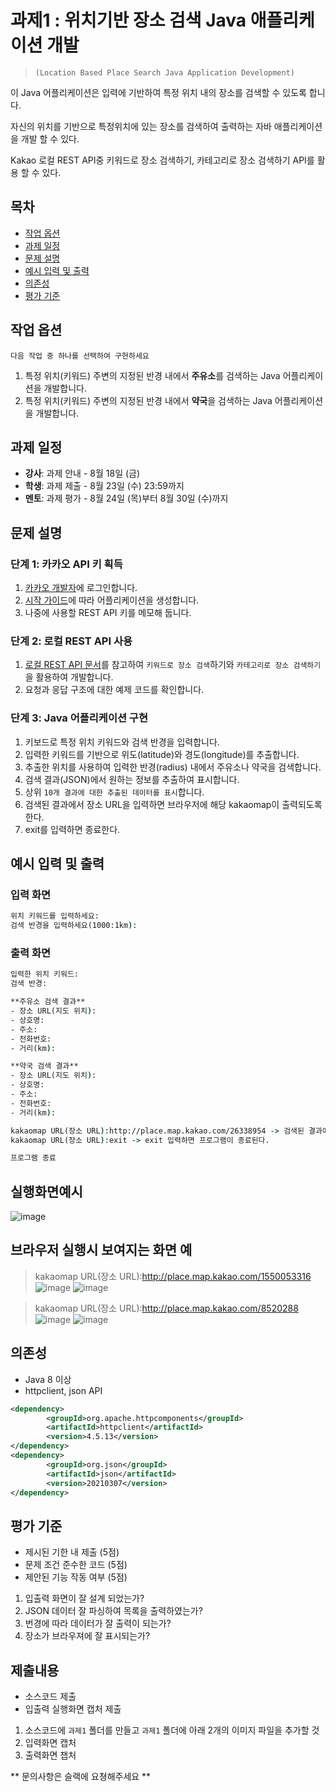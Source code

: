 # 과제1 : 위치기반 장소 검색 Java 애플리케이션 개발
> ```(Location Based Place Search Java Application Development)```

이 Java 어플리케이션은 입력에 기반하여 특정 위치 내의 장소를 검색할 수 있도록 합니다.

자신의 위치를 기반으로 특정위치에 있는 장소를 검색하여 출력하는 자바 애플리케이션을 개발 할 수 있다.

Kakao 로컬 REST API중 키워드로 장소 검색하기, 카테고리로 장소 검색하기 API를 활용 할 수 있다.

## 목차

- [작업 옵션](#작업-옵션)
- [과제 일정](#과제-일정)
- [문제 설명](#문제-설명)
- [예시 입력 및 출력](#예시-입력-및-출력)
- [의존성](#의존성)
- [평가 기준](#평가-기준)

## 작업 옵션

```다음 작업 중 하나를 선택하여 구현하세요```

1. 특정 위치(키워드) 주변의 지정된 반경 내에서 **주유소**를 검색하는 Java 어플리케이션을 개발합니다.
2. 특정 위치(키워드) 주변의 지정된 반경 내에서 **약국**을 검색하는 Java 어플리케이션을 개발합니다.

## 과제 일정

- **강사**: 과제 안내 - 8월 18일 (금)
- **학생**: 과제 제출 - 8월 23일 (수) 23:59까지
- **멘토**: 과제 평가 - 8월 24일 (목)부터 8월 30일 (수)까지

## 문제 설명

### 단계 1: 카카오 API 키 획득

1. [카카오 개발자](https://developers.kakao.com)에 로그인합니다.
2. [시작 가이드](https://developers.kakao.com/docs/latest/ko/getting-started/app)에 따라 어플리케이션을 생성합니다.
3. 나중에 사용할 REST API 키를 메모해 둡니다.

### 단계 2: 로컬 REST API 사용

1. [로컬 REST API 문서](https://developers.kakao.com/docs/latest/ko/local/dev-guide)를 참고하여 ```키워드로 장소 검색```하기와 ```카테고리로 장소 검색하기```을 활용하여 개발합니다.
2. 요청과 응답 구조에 대한 예제 코드를 확인합니다.

### 단계 3: Java 어플리케이션 구현

1. 키보드로 특정 위치 키워드와 검색 반경을 입력합니다.
2. 입력한 키워드를 기반으로 위도(latitude)와 경도(longitude)를 추출합니다.
3. 추출한 위치를 사용하여 입력한 반경(radius) 내에서 주유소나 약국을 검색합니다.
4. 검색 결과(JSON)에서 원하는 정보를 추출하여 표시합니다.
5. 상위 ```10개 결과에 대한 추출된 데이터를 표시```합니다.
6. 검색된 결과에서 장소 URL을 입력하면 브라우저에 해당 kakaomap이 출력되도록 한다.
7. exit를 입력하면 종료한다.

## 예시 입력 및 출력

### 입력 화면

```cmd
위치 키워드를 입력하세요:  
검색 반경을 입력하세요(1000:1km):  
```

### 출력 화면

```cmd
입력한 위치 키워드:  
검색 반경:  

**주유소 검색 결과**
- 장소 URL(지도 위치):
- 상호명:
- 주소:
- 전화번호:
- 거리(km):

**약국 검색 결과**
- 장소 URL(지도 위치):
- 상호명:
- 주소:
- 전화번호:
- 거리(km):

kakaomap URL(장소 URL):http://place.map.kakao.com/26338954 -> 검색된 결과에서 장소 URL을 복사하여 붙여넣기 한 후 엔터 -> 브라우져가 실행
kakaomap URL(장소 URL):exit -> exit 입력하면 프로그램이 종료된다.

프로그램 종료
```
## 실행화면예시

![image](https://github.com/FastCampusKDTBackend/KDT_Y_BE_Java_Assignment1/assets/15371961/d202075d-3be5-4520-bb55-a1820a7b308f)

## 브라우저 실행시 보여지는 화면 예
> kakaomap URL(장소 URL):http://place.map.kakao.com/1550053316
![image](https://github.com/FastCampusKDTBackend/KDT_Y_BE_Java_Assignment1/assets/15371961/b1839baa-d538-4549-a94a-acfab9a8ca84)
![image](https://github.com/FastCampusKDTBackend/KDT_Y_BE_Java_Assignment1/assets/15371961/060488b5-166e-41f9-bae5-17bc26e1ae3c)

>kakaomap URL(장소 URL):http://place.map.kakao.com/8520288
![image](https://github.com/FastCampusKDTBackend/KDT_Y_BE_Java_Assignment1/assets/15371961/9e3dd1ac-ff5c-46f2-8a6a-2aaa449434e4)
![image](https://github.com/FastCampusKDTBackend/KDT_Y_BE_Java_Assignment1/assets/15371961/79c9865b-cdeb-4e3c-aa81-c697023e3eee)

## 의존성

- Java 8 이상
- httpclient, json API
```pom.xml
<dependency>
        <groupId>org.apache.httpcomponents</groupId>
        <artifactId>httpclient</artifactId>
        <version>4.5.13</version>
</dependency>
<dependency>
        <groupId>org.json</groupId>
        <artifactId>json</artifactId>
        <version>20210307</version>
</dependency>
```
## 평가 기준

- 제시된 기한 내 제출 (5점)
- 문제 조건 준수한 코드 (5점)
- 제안된 기능 작동 여부 (5점)

1. 입출력 화면이 잘 설계 되었는가?
2. JSON 데이터 잘 파싱하여 목록을 출력하였는가?
3. 번경에 따라 데이터가 잘 출력이 되는가?
4. 장소가 브라우져에 잘 표시되는가?

## 제출내용

- 소스코드 제출
- 입출력 실행화면 캡처 제출
1. 소스코드에 ```과제1``` 폴더를 만들고 ```과제1``` 폴더에 아래 2개의 이미지 파일을 추가할 것
2. 입력화면 캡처
3. 출력화면 챕처

** 문의사항은 슬랙에 요쳥해주세요 **
